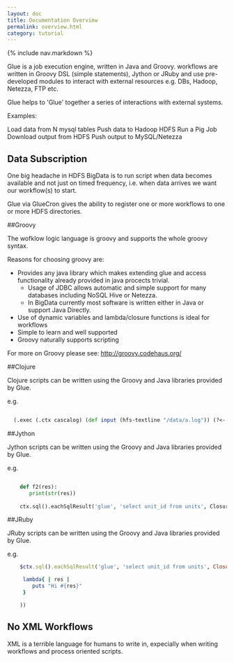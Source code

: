 ```yaml
---
layout: doc
title: Documentation Overview
permalink: overview.html
category: tutorial
---
```



{% include nav.markdown %}


Glue is a job execution engine, written in Java and Groovy.
workflows are written in Groovy DSL (simple statements), Jython or JRuby and use
pre-developed modules to interact with external resources e.g. DBs,
Hadoop, Netezza, FTP etc.


Glue helps to 'Glue' together a series of interactions with external systems.

Examples:

Load data from N mysql tables
Push data to Hadoop HDFS
Run a Pig Job 
Download output from HDFS
Push output to MySQL/Netezza

## Data Subscription

One big headache in HDFS BigData is to run script when data becomes available and not just on timed frequency, i.e.
when data arrives we want our workflow(s) to start.

Glue via GlueCron gives the ability to register one or more workflows to one or more HDFS directories.


##Groovy

The wofklow logic language is groovy and supports the whole groovy syntax.

Reasons for choosing groovy are:

* Provides any java library which makes extending glue and access functionality already provided in java procects trivial.
	* Usage of JDBC allows automatic and simple support for many databases including NoSQL Hive or Netezza.
	* In BigData currently most software is written either in Java or support Java Directly. 
* Use of dynamic variables and lambda/closure functions is ideal for workflows
* Simple to learn and well supported
* Groovy naturally supports scripting

For more on Groovy please see: http://groovy.codehaus.org/

##Clojure

Clojure scripts can be written using the Groovy and Java libraries provided by Glue.

e.g.

```clojure

  (.exec (.ctx cascalog) (def input (hfs-textline "/data/a.log")) (?<- (stdout) [?line] (input ?line)) )

```

##Jython

Jython scripts can be written using the Groovy and Java libraries provided by Glue.

e.g.

```python

    def f2(res):
       print(str(res))
    
    ctx.sql().eachSqlResult('glue', 'select unit_id from units', Closure(f2))

```
    
##JRuby

JRuby scripts can be written using the Groovy and Java libraries provided by Glue.

e.g.

```ruby
    $ctx.sql().eachSqlResult('glue', 'select unit_id from units', Closure.new(

     lambda{ | res |
        puts "Hi #{res}"
     }

    ))

```

## No XML Workflows

XML is a terrible language for humans to write in, expecially when writing workflows and process oriented scripts.



 
